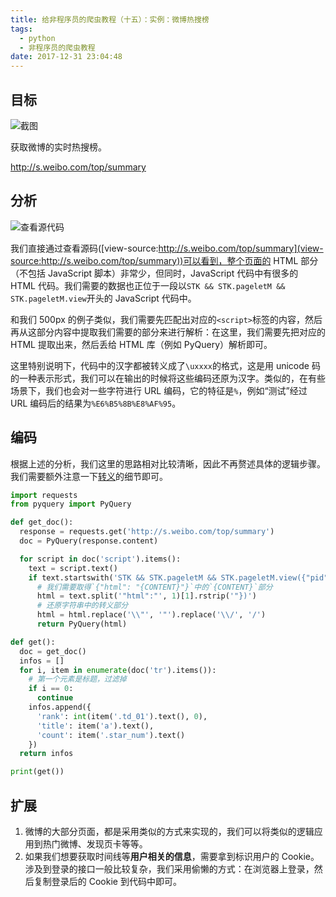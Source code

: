 ```yaml
---
title: 给非程序员的爬虫教程（十五）：实例：微博热搜榜
tags:
  - python
  - 非程序员的爬虫教程
date: 2017-12-31 23:04:48
---
```


## 目标
![截图](http://ww1.sinaimg.cn/large/9f9426adgy1fn0cey308fj21z413wgno.jpg)

获取微博的实时热搜榜。

http://s.weibo.com/top/summary
<!-- more -->
## 分析

![查看源代码](http://ww1.sinaimg.cn/large/9f9426adgy1fn0clfywwyj21xy0ugad3.jpg)

我们直接通过查看源码([view-source:http://s.weibo.com/top/summary](view-source:http://s.weibo.com/top/summary))可以看到，整个页面的 HTML 部分（不包括 JavaScript 脚本）非常少，但同时，JavaScript 代码中有很多的 HTML 代码。我们需要的数据也正位于一段以`STK && STK.pageletM && STK.pageletM.view`开头的 JavaScript 代码中。

和我们 500px 的例子类似，我们需要先匹配出对应的`<script>`标签的内容，然后再从这部分内容中提取我们需要的部分来进行解析：在这里，我们需要先把对应的 HTML 提取出来，然后丢给 HTML 库（例如 PyQuery）解析即可。

这里特别说明下，代码中的汉字都被转义成了`\uxxxx`的格式，这是用 unicode 码的一种表示形式，我们可以在输出的时候将这些编码还原为汉字。类似的，在有些场景下，我们也会对一些字符进行 URL 编码，它的特征是`%`，例如“测试”经过 URL 编码后的结果为`%E6%B5%8B%E8%AF%95`。

## 编码
根据上述的分析，我们这里的思路相对比较清晰，因此不再赘述具体的逻辑步骤。我们需要额外注意一下[转义](https://zh.wikipedia.org/wiki/%E8%BD%AC%E4%B9%89%E5%AD%97%E7%AC%A6)的细节即可。

```python
import requests
from pyquery import PyQuery

def get_doc():
  response = requests.get('http://s.weibo.com/top/summary')
  doc = PyQuery(response.content)

  for script in doc('script').items():
    text = script.text()
    if text.startswith('STK && STK.pageletM && STK.pageletM.view({"pid":"pl_top_realtimehot"'):
      # 我们需要取得`{"html": "{CONTENT}"}`中的`{CONTENT}`部分
      html = text.split('"html":"', 1)[1].rstrip('"})')
      # 还原字符串中的转义部分
      html = html.replace('\\"', '"').replace('\\/', '/')
      return PyQuery(html)

def get():
  doc = get_doc()
  infos = []
  for i, item in enumerate(doc('tr').items()):
    # 第一个元素是标题，过滤掉
    if i == 0:
      continue
    infos.append({
      'rank': int(item('.td_01').text(), 0),
      'title': item('a').text(),
      'count': item('.star_num').text()
    })
  return infos

print(get())
```

## 扩展
1. 微博的大部分页面，都是采用类似的方式来实现的，我们可以将类似的逻辑应用到热门微博、发现页卡等等。
2. 如果我们想要获取时间线等**用户相关的信息**，需要拿到标识用户的 Cookie。涉及到登录的接口一般比较复杂，我们采用偷懒的方式：在浏览器上登录，然后复制登录后的 Cookie 到代码中即可。
